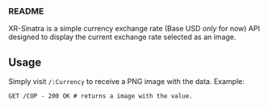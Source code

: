 ### README

XR-Sinatra is a simple currency exchange rate (Base USD *only* for now) API designed to display
the current exchange rate selected as an image.

## Usage

Simply visit `/:Currency` to receive a PNG image with the data. Example:

```
GET /COP - 200 OK # returns a image with the value.
```
